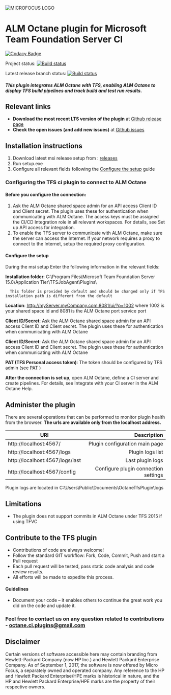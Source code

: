 ![MICROFOCUS LOGO](https://upload.wikimedia.org/wikipedia/commons/4/4e/MicroFocus_logo_blue.png)

# ALM Octane plugin for Microsoft Team Foundation Server CI                        

[![Codacy Badge](https://api.codacy.com/project/badge/Grade/fde28fd11a494839b50c2b49f2fd486a)](https://www.codacy.com/app/MicroFocus/octane-tfs-plugin?utm_source=github.com&amp;utm_medium=referral&amp;utm_content=MicroFocus/octane-tfs-plugin&amp;utm_campaign=Badge_Grade)

Project status:
[![Build status](https://ci.appveyor.com/api/projects/status/uhl2cmsb7sngtkf5?svg=true)](https://ci.appveyor.com/project/OctaneCIPlugins/octane-tfs-plugin)

Latest release branch status:
[![Build status](https://ci.appveyor.com/api/projects/status/uhl2cmsb7sngtkf5/branch/master?svg=true)](https://ci.appveyor.com/project/OctaneCIPlugins/octane-tfs-plugin/branch/master)

##### This plugin integrates ALM Octane with TFS, enabling ALM Octane to display TFS build pipelines and track build and test run results.

## Relevant links
-	**Download the most recent LTS version of the plugin** at [Github release page](https://github.com/MicroFocus/octane-tfs-plugin/releases)
-	**Check the open issues (and add new issues)** at [Github issues](https://github.com/MicroFocus/octane-tfs-plugin/issues)

## Installation instructions

1. Download latest msi release setup from : [releases](https://github.com/MicroFocus/octane-tfs-plugin/releases)
2. Run setup.exe
3. Configure all relevant fields following the [Configure the setup](https://github.com/MicroFocus/octane-tfs-plugin#configure-the-setup) guide

### Configuring the TFS ci plugin to connect to ALM Octane
#### Before you configure the connection:
1. Ask the ALM Octane shared space admin for an API access Client ID and Client secret. The plugin uses these for authentication when
communicating with ALM Octane. The access keys must be assigned the CI/CD Integration role in all relevant workspaces. For details, see Set up API access for integration.
2. To enable the TFS server to communicate with ALM Octane, make sure the server can access the Internet. If your network requires a proxy to connect to the Internet, setup the required proxy configuration.

#### Configure the setup
During the msi setup
Enter the following information in the relevant fields:

**Installation folder**: C:\Program Files\Microsoft Team Foundation Server 15.0\Application Tier\TFSJobAgent\Plugins\

      This folder is provided by default and should be changed only if TFS installation path is different from the default

**Location**: http://myServer.myCompany.com:8081/ui/?p=1002
where 1002 is your shared space id and 8081 is the ALM Octane port service port

**Client ID/Secret**: Ask the ALM Octane shared space admin for an API access Client ID and Client secret. The plugin uses these for authentication when communicating with ALM Octane

**Client ID/Secret**: Ask the ALM Octane shared space admin for an API access Client ID and Client secret. The plugin uses these for authentication when communicating with ALM Octane

**PAT (TFS Personal access token)**: The token should be configured by TFS admin (see [PAT](https://docs.microsoft.com/en-us/vsts/accounts/use-personal-access-tokens-to-authenticate) )

**After the connection is set up**, open ALM Octane, define a CI server and create pipelines.
For details, see Integrate with your CI server in the ALM Octane Help.

## Administer the plugin
There are several operations that can be performed to monitor plugin health from the browser.
**The urls are available only from the localhost address.**

| URI           | Description  |
| -------------         | -----:|
| http://localhost:4567/      |   Plugin configuration main page |
| http://localhost:4567/logs       | Plugin logs list  |
| http://localhost:4567/logs/last |    Last plugin logs |
| http://localhost:4567/config   |Configure plugin connection settings|

Plugin logs are located in C:\Users\Public\Documents\OctaneTfsPlugin\logs

## Limitations
- The plugin does not support commits in ALM Octane under TFS 2015 if using TFVC

## Contribute to the TFS plugin
- Contributions of code are always welcome!
- Follow the standard GIT workflow: Fork, Code, Commit, Push and start a Pull request
- Each pull request will be tested, pass static code analysis and code review results.
- All efforts will be made to expedite this process.

#### Guidelines
- Document your code – it enables others to continue the great work you did on the code and update it.

### Feel free to contact us on any question related to contributions - octane.ci.plugins@gmail.com

## Disclaimer
Certain versions of software accessible here may contain branding from Hewlett-Packard Company (now HP Inc.) and Hewlett Packard Enterprise Company.  As of September 1, 2017, the software is now offered by Micro Focus, a separately owned and operated company.  Any reference to the HP and Hewlett Packard Enterprise/HPE marks is historical in nature, and the HP and Hewlett Packard Enterprise/HPE marks are the property of their respective owners.

